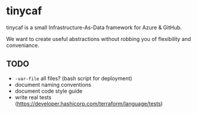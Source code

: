 # tinycaf

tinycaf is a small Infrastructure-As-Data framework for Azure & GitHub.

We want to create useful abstractions without robbing you of flexibility and
conveniance.

## TODO

- `-var-file` all files? (bash script for deployment)
- document naming conventions
- document code style guide
- write real tests (https://developer.hashicorp.com/terraform/language/tests)
